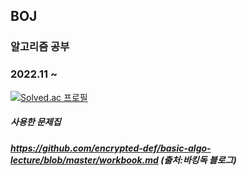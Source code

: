 ## BOJ
### 알고리즘 공부
### 2022.11 ~
[![Solved.ac
프로필](http://mazassumnida.wtf/api/generate_badge?boj=americanoisice)](https://solved.ac/americanoisice)


##### 사용한 문제집
##### https://github.com/encrypted-def/basic-algo-lecture/blob/master/workbook.md (출처:바킹독 블로그)
